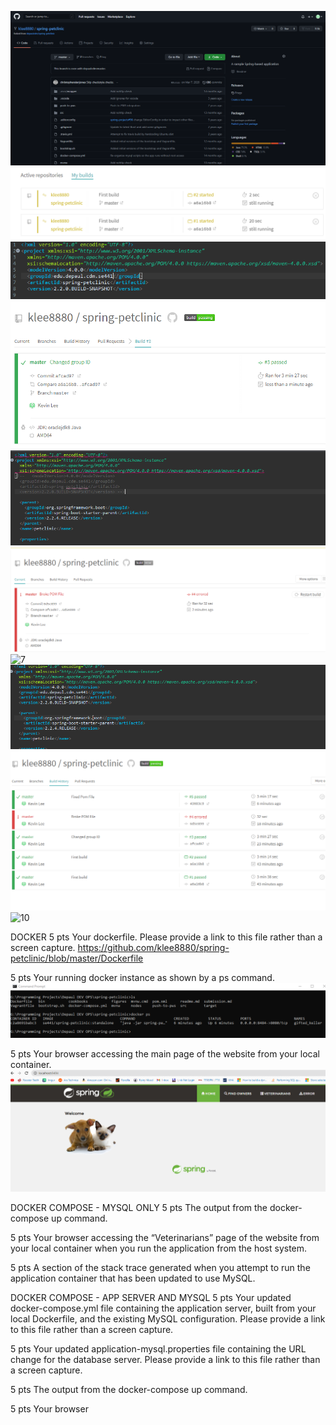 ![1](https://github.com/klee8880/spring-petclinic/blob/master/figures/P1.PNG)
![2](https://github.com/klee8880/spring-petclinic/blob/master/figures/P2.PNG)
![3](https://github.com/klee8880/spring-petclinic/blob/master/figures/P3.PNG)
![4](https://github.com/klee8880/spring-petclinic/blob/master/figures/P4.PNG)
![5](https://github.com/klee8880/spring-petclinic/blob/master/figures/P5.PNG)
![6](https://github.com/klee8880/spring-petclinic/blob/master/figures/P6.PNG)
![7](figures/P7)
![8](https://github.com/klee8880/spring-petclinic/blob/master/figures/P7.PNG)
![9](https://github.com/klee8880/spring-petclinic/blob/master/figures/P8.PNG)
![10](figures/P10)

DOCKER
5 pts Your dockerfile. Please provide a link to this file rather than a screen capture.
https://github.com/klee8880/spring-petclinic/blob/master/Dockerfile

5 pts Your running docker instance as shown by a ps command.
![2](https://github.com/klee8880/spring-petclinic/blob/master/figures/Docker%202.png)

5 pts Your browser accessing the main page of the website from your local container.
![3](https://github.com/klee8880/spring-petclinic/blob/master/figures/Docker%203.png)

DOCKER COMPOSE - MYSQL ONLY
5 pts The output from the docker-compose up command.

5 pts Your browser accessing the “Veterinarians” page of the website from your local container when you run the application from the host system.

5 pts A section of the stack trace generated when you attempt to run the application
container that has been updated to use MySQL.

DOCKER COMPOSE - APP SERVER AND MYSQL
5 pts Your updated docker-compose.yml file containing the application server, built from
your local Dockerfile, and the existing MySQL configuration. Please provide a link
to this file rather than a screen capture.

5 pts Your updated application-mysql.properties file containing the URL change for
the database server. Please provide a link to this file rather than a screen capture.

5 pts The output from the docker-compose up command.

5 pts Your browser
